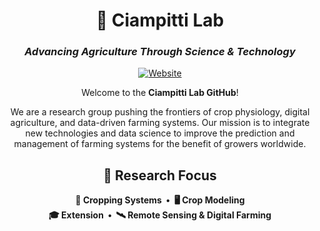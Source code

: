 <div align="center">

# 🌱 Ciampitti Lab  
### *Advancing Agriculture Through Science & Technology*
[![Website](https://img.shields.io/badge/Website-ciampitti--lab.github.io-27ae60?style=for-the-badge&logo=githubpages&logoColor=white)](https://ciampitti-lab.github.io)

  
Welcome to the **Ciampitti Lab GitHub**! 

We are a research group pushing the frontiers of crop physiology, digital agriculture, and data-driven farming systems. Our mission is to integrate new technologies and data science to improve the prediction and management of farming systems for the benefit of growers worldwide.

## 🔬 Research Focus
**🌾 Cropping Systems&nbsp;&nbsp;•&nbsp;&nbsp;🖥️ Crop Modeling**  
**🎓 Extension&nbsp;&nbsp;•&nbsp;&nbsp;🛰️ Remote Sensing & Digital Farming**

</div>

